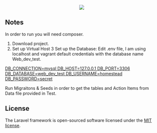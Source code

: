 <p align="center"><img src="https://laravel.com/assets/img/components/logo-laravel.svg"></p>


## Notes
In order to run you will need composer. 


1. Download project.
2. Set up Virtual Host
3 Set up the Database:
  Edit .env file, I am using localhost and vagrant default credentials with the database name Web_dev_test.
  
  <u>DB_CONNECTION=mysql
  DB_HOST=127.0.0.1
  DB_PORT=3306
  DB_DATABASE=web_dev_test
  DB_USERNAME=homestead
  DB_PASSWORD=secret
  </u>
  
Run Migraitons & Seeds in order to get the tables and Action Items from Data file provided in Test.



## License

The Laravel framework is open-sourced software licensed under the [MIT license](https://opensource.org/licenses/MIT).
